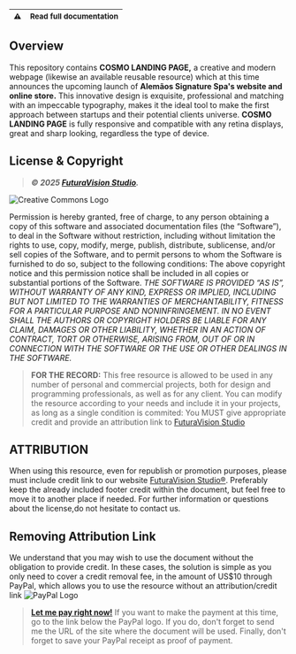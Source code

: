 | <sup>⚠️</sup> | <sup>Read full documentation</sup> |
| ----------- | ----------- |


## Overview
This repository contains **COSMO LANDING PAGE,** a creative and modern webpage (likewise an available reusable resource) which at this time announces the upcoming launch of **Alemãos Signature Spa's website and online store.** 
This innovative design is exquisite, professional and matching with an impeccable typography, makes it the ideal tool to make the first approach between startups and their potential clients universe. 
**COSMO LANDING PAGE** is fully responsive and compatible with any retina displays, great and sharp looking, regardless the type of device.


## License & Copyright
> ***© 2025 [FuturaVision Studio](https://futuravision.site).***

![Creative Commons Logo](https://raw.githubusercontent.com/AndieCoach/Alemaos-Spa/refs/heads/gh-pages/root/images/Common%20Creative%20License%20Logo.PNG)
 
Permission is hereby granted, free of charge, to any person obtaining a copy of this software and associated documentation files (the “Software”), to deal in the Software without restriction, including without limitation the rights to use, copy, modify, merge, publish, distribute, sublicense, and/or sell copies of the Software, and to permit persons to whom the Software is furnished to do so, subject to the following conditions: The above copyright notice and this permission notice shall be included in all copies or substantial portions of the Software. *THE SOFTWARE IS PROVIDED “AS IS”, WITHOUT WARRANTY OF ANY KIND, EXPRESS OR IMPLIED, INCLUDING BUT NOT LIMITED TO THE WARRANTIES OF MERCHANTABILITY, FITNESS FOR A PARTICULAR PURPOSE AND NONINFRINGEMENT.* *IN NO EVENT SHALL THE AUTHORS OR COPYRIGHT HOLDERS BE LIABLE FOR ANY CLAIM, DAMAGES OR OTHER LIABILITY, WHETHER IN AN ACTION OF CONTRACT, TORT OR OTHERWISE, ARISING FROM, OUT OF OR IN CONNECTION WITH THE SOFTWARE OR THE USE OR OTHER DEALINGS IN THE SOFTWARE.*

> **FOR THE RECORD:** This free resource is allowed to be used in any number of personal and commercial projects, both for design and programming professionals, as well as for any client. You can modify the resource according to your needs and include it in your projects, as long as a single condition is commited: You MUST give appropriate credit and provide an attribution link to [FuturaVision Studio](https://futuravision.site)


## ATTRIBUTION
When using this resource, even for republish or promotion purposes, please must include credit link to our website [FuturaVision Studio®](https://futuravision.site). Preferably keep the already included footer credit within the document, but feel free to move it to another place if needed. For further information or questions about the license,do not hesitate to contact us.

## Removing Attribution Link
We understand that you may wish to use the document without the obligation to provide credit. In these cases, the solution is simple as you only need to cover a credit removal fee, in the amount of US$10 through PayPal, which allows you to use the resource without an attribution/credit link
![PayPal Logo](https://raw.githubusercontent.com/AndieCoach/Alemaos-Spa/refs/heads/gh-pages/root/images/PayPal_logo.png)
> [**Let me pay right now!**](https://www.paypal.com/invoice/p/#W2Y6PWXYKHDMNWYP)
If you want to make the payment at this time, go to the link below the PayPal logo.
If you do, don't forget to send me the URL of the site where the document will be used. Finally, don't forget to save your PayPal receipt as proof of payment.
